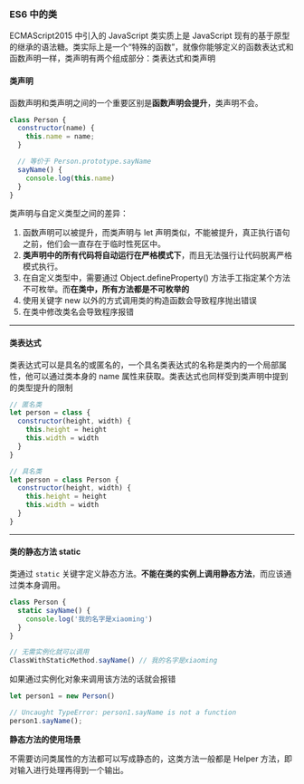 ### ES6 中的类

ECMAScript2015 中引入的 JavaScript 类实质上是 JavaScript 现有的基于原型的继承的语法糖。类实际上是一个“特殊的函数”，就像你能够定义的函数表达式和函数声明一样，类声明有两个组成部分：类表达式和类声明

#### 类声明

函数声明和类声明之间的一个重要区别是**函数声明会提升**，类声明不会。

```js
class Person {
  constructor(name) {
    this.name = name;
  }

  // 等价于 Person.prototype.sayName
  sayName() {
    console.log(this.name)
  }
}
```

类声明与自定义类型之间的差异：

1. 函数声明可以被提升，而类声明与 let 声明类似，不能被提升，真正执行语句之前，他们会一直存在于临时性死区中。
2. **类声明中的所有代码将自动运行在严格模式下**，而且无法强行让代码脱离严格模式执行。
3. 在自定义类型中，需要通过 Object.defineProperty() 方法手工指定某个方法不可枚举。而**在类中，所有方法都是不可枚举的**
4. 使用关键字 new 以外的方式调用类的构造函数会导致程序抛出错误
5. 在类中修改类名会导致程序报错

---


#### 类表达式

类表达式可以是具名的或匿名的，一个具名类表达式的名称是类内的一个局部属性，他可以通过类本身的 name 属性来获取。类表达式也同样受到类声明中提到的类型提升的限制

```js
// 匿名类
let person = class {
  constructor(height, width) {
    this.height = height
    this.width = width
  }
}

// 具名类
let person = class Person {
  constructor(height, width) {
    this.height = height
    this.width = width
  }
}
```

---

#### 类的静态方法 static

类通过 `static` 关键字定义静态方法。**不能在类的实例上调用静态方法**，而应该通过类本身调用。

```js
class Person {
  static sayName() {
    console.log('我的名字是xiaoming')
  }
}

// 无需实例化就可以调用
ClassWithStaticMethod.sayName() // 我的名字是xiaoming
```

如果通过实例化对象来调用该方法的话就会报错

```js
let person1 = new Person()

// Uncaught TypeError: person1.sayName is not a function
person1.sayName();
```

**静态方法的使用场景**

不需要访问类属性的方法都可以写成静态的，这类方法一般都是 Helper 方法，即对输入进行处理再得到一个输出。




